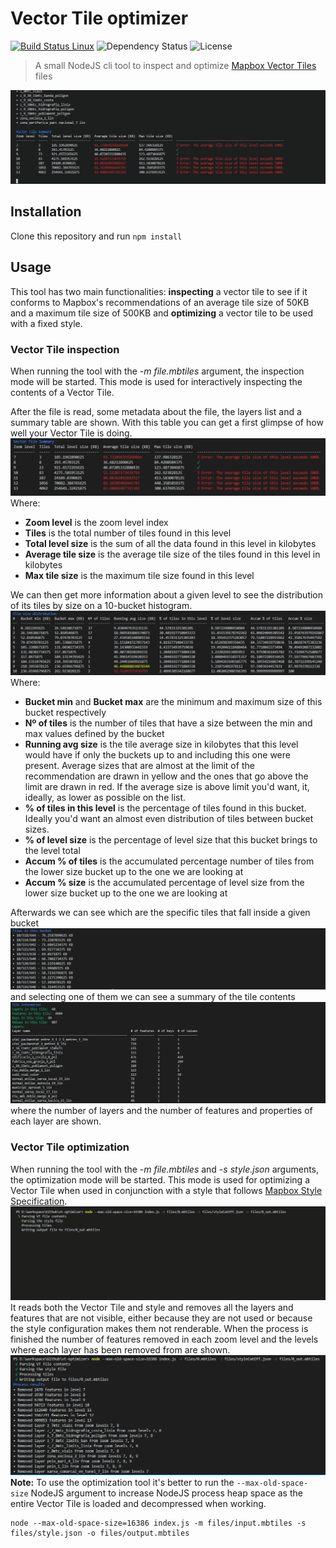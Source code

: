 # Vector Tile optimizer

[![Build Status Linux](https://travis-ci.org/ibesora/vt-optimizer.svg?branch=master)](https://travis-ci.org/ibesora/vt-optimizer)
![Dependency Status](https://david-dm.org/ibesora/vt-optimizer.svg)
![License](https://img.shields.io/badge/license-MIT-blue.svg)

> A small NodeJS cli tool to inspect and optimize [Mapbox Vector Tiles](https://www.mapbox.com/vector-tiles/) files

<img src="media/example.gif">

## Installation

Clone this repository and run `npm install`

## Usage
This tool has two main functionalities: **inspecting** a vector tile to see if it conforms to Mapbox's recommendations of an average tile size of 50KB and a maximum tile size of 500KB and **optimizing** a vector tile to be used with a fixed style.

### Vector Tile inspection
When running the tool with the *-m file.mbtiles* argument, the inspection mode will be started. This mode is used for interactively inspecting the contents of a Vector Tile.

After the file is read, some metadata about the file, the layers list and a summary table are shown. With this table you can get a first glimpse of how well your Vector Tile is doing.
<img src="media/VTSummary.PNG">
Where:
* **Zoom level** is the zoom level index
* **Tiles** is the total number of tiles found in this level
* **Total level size** is the sum of all the data found in this level in kilobytes
* **Average tile size** is the average tile size of the tiles found in this level in kilobytes
* **Max tile size** is the maximum tile size found in this level

We can then get more information about a given level to see the distribution of its tiles by size on a 10-bucket histogram. 
<img src="media/sizeDistribution.PNG">
Where:
* **Bucket min** and **Bucket max** are the minimum and maximum size of this bucket respectively
* **Nº of tiles** is the number of tiles that have a size between the min and max values defined by the bucket
* **Running avg size** is the tile average size in kilobytes that this level would have if only the buckets up to and including this one were present. Average sizes that are almost at the limit of the recommendation are drawn in yellow and the ones that go above the limit are drawn in red. If the average size is above limit you'd want, it, ideally, as lower as possible on the list.
* **% of tiles in this level** is the percentage of tiles found in this bucket. Ideally you'd want an almost even distribution of tiles between bucket sizes.
* **% of level size** is the percentage of level size that this bucket brings to the level total
* **Accum % of tiles** is the accumulated percentage number of tiles from the lower size bucket up to the one we are looking at
* **Accum % size** is the accumulated percentage of level size from the lower size bucket up to the one we are looking at

Afterwards we can see which are the specific tiles that fall inside a given bucket
<img src="media/tilesInBucket.PNG">
and selecting one of them we can see a summary of the tile contents
<img src="media/tileInfo.PNG">
where the number of layers and the number of features and properties of each layer are shown. 

### Vector Tile optimization
When running the tool with the *-m file.mbtiles* and *-s style.json* arguments, the optimization mode will be started. This mode is used for optimizing a Vector Tile when used in conjunction with a style that follows [Mapbox Style Specification](https://www.mapbox.com/mapbox-gl-js/style-spec/). 
<img src="media/optimization.gif">
It reads both the Vector Tile and style and removes all the layers and features that are not visible, either because they are not used or because the style configuration makes them not renderable. When the process is finished the number of features removed in each zoom level and the levels where each layer has been removed from are shown.
<img src="media/optimizationResults.PNG">
**Note:** To use the optimization tool it's better to run the `--max-old-space-size` NodeJS argument to increase NodeJS process heap space as the entire Vector Tile is loaded and decompressed when working.
```
node --max-old-space-size=16386 index.js -m files/input.mbtiles -s files/style.json -o files/output.mbtiles
```